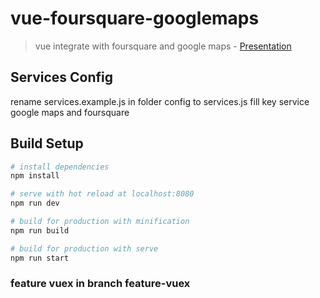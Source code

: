 # vue-foursquare-googlemaps

> vue integrate with foursquare and google maps - [Presentation](http://bit.ly/skyshivue)

## Services Config
rename services.example.js in folder config to services.js
fill key service google maps and foursquare

## Build Setup
``` bash
# install dependencies
npm install

# serve with hot reload at localhost:8080
npm run dev

# build for production with minification
npm run build

# build for production with serve
npm run start
```

### feature vuex in branch feature-vuex